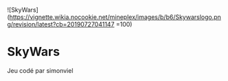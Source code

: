 ![SkyWars](https://vignette.wikia.nocookie.net/mineplex/images/b/b6/Skywarslogo.png/revision/latest?cb=20190727041147 =100)

SkyWars
============
Jeu codé par simonviel